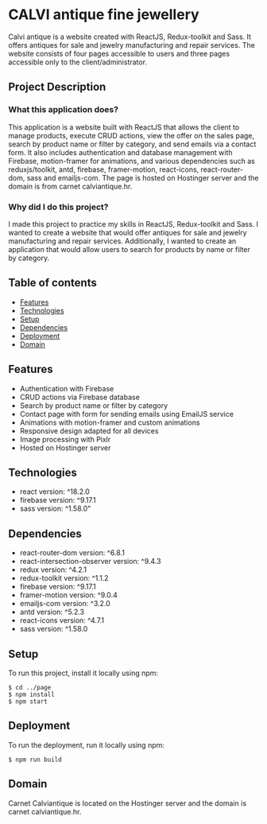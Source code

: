 # CALVI antique fine jewellery

Calvi antique is a website created with ReactJS, Redux-toolkit and Sass. It offers antiques for sale and jewelry manufacturing and repair services. The website consists of four pages accessible to users and three pages accessible only to the client/administrator.

## Project Description

### What this application does?

This application is a website built with ReactJS that allows the client to manage products, execute CRUD actions, view the offer on the sales page, search by product name or filter by category, and send emails via a contact form. It also includes authentication and database management with Firebase, motion-framer for animations, and various dependencies such as reduxjs/toolkit, antd, firebase, framer-motion, react-icons, react-router-dom, sass and emailjs-com. The page is hosted on Hostinger server and the domain is from carnet calviantique.hr.

### Why did I do this project?

I made this project to practice my skills in ReactJS, Redux-toolkit and Sass. I wanted to create a website that would offer antiques for sale and jewelry manufacturing and repair services. Additionally, I wanted to create an application that would allow users to search for products by name or filter by category.

## Table of contents

- [Features](#features)
- [Technologies](#technologies)
- [Setup](#setup)
- [Dependencies](#dependencies)
- [Deployment](#deployment)
- [Domain](#domain)

## Features

- Authentication with Firebase
- CRUD actions via Firebase database
- Search by product name or filter by category
- Contact page with form for sending emails using EmailJS service
- Animations with motion-framer and custom animations
- Responsive design adapted for all devices
- Image processing with Pixlr
- Hosted on Hostinger server

## Technologies

- react version: ^18.2.0
- firebase version: ^9.17.1
- sass version: ^1.58.0"

## Dependencies

- react-router-dom version: ^6.8.1
- react-intersection-observer version: ^9.4.3
- redux version: ^4.2.1
- redux-toolkit version: ^1.1.2
- firebase version: ^9.17.1
- framer-motion version: ^9.0.4
- emailjs-com version: ^3.2.0
- antd version: ^5.2.3
- react-icons version: ^4.7.1
- sass version: ^1.58.0

## Setup

To run this project, install it locally using npm:

```
$ cd ../page
$ npm install
$ npm start
```

## Deployment

To run the deployment, run it locally using npm:

```
$ npm run build
```

## Domain

Carnet Calviantique is located on the Hostinger server and the domain is carnet calviantique.hr.
